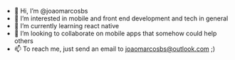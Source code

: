 - 👋 Hi, I’m @joaomarcosbs
- 👀 I’m interested in mobile and front end development and tech in general
- 🌱 I’m currently learning react native
- 💞️ I’m looking to collaborate on mobile apps that somehow could help others
- 📫 To reach me, just send an email to joaomarcosbs@outlook.com ;)

<!---
joaomarcosbs/joaomarcosbs is a ✨ special ✨ repository because its `README.md` (this file) appears on your GitHub profile.
You can click the Preview link to take a look at your changes.
--->
